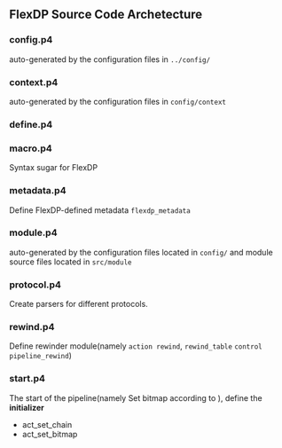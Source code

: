## FlexDP Source Code Archetecture


### config.p4
auto-generated by the configuration files in `../config/`

### context.p4
auto-generated by the configuration files in `config/context`
### define.p4


### macro.p4
Syntax sugar for FlexDP

### metadata.p4
Define FlexDP-defined metadata `flexdp_metadata`

### module.p4
auto-generated by the configuration files located in `config/` and module source files located in `src/module`

### protocol.p4
Create parsers for different protocols.

### rewind.p4
Define rewinder module(namely `action rewind`, `rewind_table` `control pipeline_rewind`)

### start.p4
The start of the pipeline(namely Set bitmap according to ), define the **initializer**

- act_set_chain
- act_set_bitmap